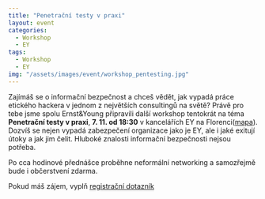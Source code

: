 ```yaml
---
title: "Penetrační testy v praxi"
layout: event
categories:
  - Workshop
  - EY
tags:
  - Workshop
  - EY
img: "/assets/images/event/workshop_pentesting.jpg"
---
```


Zajímáš se o informační bezpečnost a chceš vědět, jak vypadá práce etického hackera v jednom z největších consultingů na světě? Právě pro tebe jsme spolu Ernst&Young připravili další workshop tentokrát na téma **Penetrační testy v praxi**, **7. 11. od 18:30** v kancelářích EY na Florenci([mapa](https://maps.app.goo.gl/6V7he6jiWMLyhvDo7)). Dozvíš se nejen vypadá zabezpečení organizace jako je EY, ale i jaké exitují útoky a jak jim čelit. Hluboké znalosti informační bezpečnosti nejsou potřeba. 

Po cca hodinové přednášce proběhne neformální networking a samozřejmě bude i občerstvení zdarma. 

Pokud máš zájem, vyplň [registrační dotazník](https://docs.google.com/forms/d/e/1FAIpQLSd9Tm_-3Woqng-ElchJSH8RgAcp6b_0v6Bzqlo8I54-A6rXGQ/viewform?usp=sf_link)